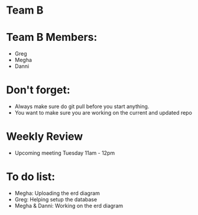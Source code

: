# Team B

Team B Members:
=================
* Greg
* Megha
* Danni


Don't forget:
=================
<!--ts-->
*  Always make sure do git pull before you start anything.
*  You want to make sure you are working on the current and updated repo

Weekly Review
=================
<!--ts-->
* Upcoming meeting Tuesday 11am - 12pm

To do list:
=================
<!--ts-->
*  Megha: Uploading the erd diagram
*  Greg:  Helping setup the database
*  Megha & Danni: Working on the erd diagram
